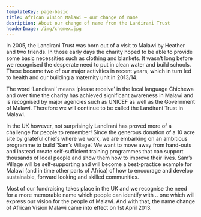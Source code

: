 ```yaml
---
templateKey: page-basic
title: African Vision Malawi – our change of name
desription: About our change of name from the Landirani Trust
headerImage: /img/chemex.jpg
---
```


In 2005, the Landirani Trust was born out of a visit to Malawi by Heather and two friends. In those early days the charity hoped to be able to provide some basic necessities such as clothing and blankets. It wasn’t long before we recognised the desperate need to put in clean water and build schools. These became two of our major activities in recent years, which in turn led to health and our building a maternity unit in 2013/14.

The word ‘Landirani’ means ‘please receive’ in the local language Chichewa and over time the charity has achieved significant awareness in Malawi and is recognised by major agencies such as UNICEF as well as the Government of Malawi. Therefore we will continue to be called the Landirani Trust in Malawi.

In the UK however, not surprisingly Landirani has proved more of a challenge for people to remember! Since the generous donation of a 10 acre site by grateful chiefs where we work, we are embarking on an ambitious programme to build ‘Sam’s Village’. We want to move away from hand-outs and instead create self-sufficient training programmes that can support thousands of local people and show them how to improve their lives. Sam’s Village will be self-supporting and will become a best-practice example for Malawi (and in time other parts of Africa) of how to encourage and develop sustainable, forward looking and skilled communities.

Most of our fundraising takes place in the UK and we recognise the need for a more memorable name which people can identify with .. one which will express our vision for the people of Malawi. And with that, the name change of African Vision Malawi came into effect on 1st April 2013.

